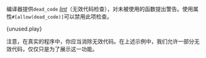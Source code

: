 编译器提供`dead_code`
[*lint*](https://en.wikipedia.org/wiki/Lint_%28software%29)（无效代码检查），对未被使用的函数提出警告。使用属性`#[allow(dead_code)]`可以禁用此项检查。

{unused.play}

注意，在真实的程序中，你应当消除无效代码。在上述示例中，我们允许一部分无效代码，仅仅只是为了展示这一功能。
